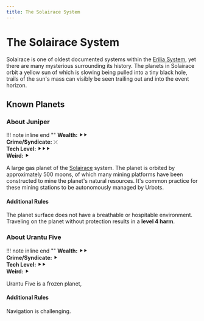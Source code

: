 ```yaml
---
title: The Solairace System
---
```


# The Solairace System

Solairace is one of oldest documented systems within the [Erilia System](/sector/erilia), yet there are many mysterious surrounding its history. The planets in Solairace orbit a yellow sun of which is slowing being pulled into a tiny black hole, trails of the sun's mass can visibly be seen trailing out and into the event horizon.

## Known Planets

### About Juniper

!!! note inline end ""
    **Wealth:** ⯈⯈<br />
    **Crime/Syndicate:** ⤫<br />
    **Tech Level:** ⯈⯈⯈<br />
    **Weird:** ⯈

A large gas planet of the [Solairace](/star-system/solairace) system. The planet is orbited by approximately 500 moons, of which many mining platforms have been constructed to mine the planet's natural resources. It's common practice for these mining stations to be autonomously managed by Urbots.

#### Additional Rules

The planet surface does not have a breathable or hospitable environment. Traveling on the planet without protection results in a **level 4 harm**.


### About Urantu Five

!!! note inline end ""
    **Wealth:** ⯈⯈<br />
    **Crime/Syndicate:** ⯈<br />
    **Tech Level:** ⯈⯈<br />
    **Weird:** ⯈

Urantu Five is a frozen planet,

#### Additional Rules

Navigation is challenging.